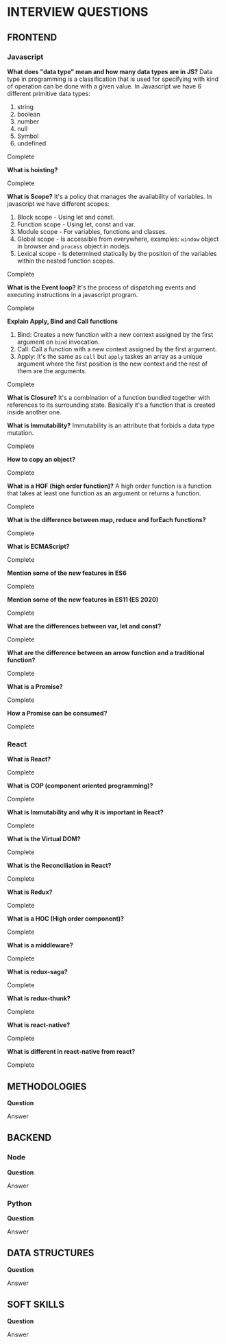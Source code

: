 # INTERVIEW QUESTIONS

## FRONTEND

### Javascript

**What does "data type" mean and how many data types are in JS?**
Data type in programming is a classification that is used for specifying with kind of operation can be done with a given value.
In Javascript we have 6 different primitive data types:
1. string
2. boolean
3. number
4. null
5. Symbol
6. undefined

Complete

**What is hoisting?**

Complete

**What is Scope?**
It's a policy that manages the availability of variables.
In javascript we have different scopes:
1. Block scope - Using let and const.
2. Function scope - Using let, const and var.
3. Module scope - For variables, functions and classes.
4. Global scope - Is accessible from everywhere, examples: `window` object in browser and `process` object in nodejs.
5. Lexical scope - Is determined statically by the position of the variables within the nested function scopes.


Complete

**What is the Event loop?**
It's the process of dispatching events and executing instructions in a javascript program.


Complete

**Explain Apply, Bind and Call functions**
1. Bind: Creates a new function with a new context assigned by the first argument on `bind` invocation.
2. Call: Call a function with a new context assigned by the first argument.
3. Apply: It's the same as `call` but `apply` taskes an array as a unique argument where the first position is the new context and the rest of them are the arguments.


Complete

**What is Closure?**
It's a combination of a function bundled together with references to its surrounding state.
Basically it's a function that is created inside another one.

**What is Immutability?**
Immutability is an attribute that forbids a data type mutation.

Complete

**How to copy an object?**

Complete

**What is a HOF (high order function)?**
A high order function is a function that takes at least one function as an argument or returns a function.

Complete

**What is the difference between map, reduce and forEach functions?**

Complete

**What is ECMAScript?**

Complete

**Mention some of the new features in ES6**

Complete

**Mention some of the new features in ES11 (ES 2020)**

Complete

**What are the differences between var, let and const?**

Complete

**What are the difference between an arrow function and a traditional function?**

Complete

**What is a Promise?**

Complete

**How a Promise can be consumed?**

Complete


### React

**What is React?**

Complete

**What is COP (component oriented programming)?**

Complete

**What is Immutability and why it is important in React?**

Complete

**What is the Virtual DOM?**

Complete

**What is the Reconciliation in React?**

Complete

**What is Redux?**

Complete

**What is a HOC (High order component)?**

Complete

**What is a middleware?**

Complete

**What is redux-saga?**

Complete

**What is redux-thunk?**

Complete

**What is react-native?**

Complete

**What is different in react-native from react?**

Complete


## METHODOLOGIES

**Question**

Answer


## BACKEND

### Node

**Question**

Answer

### Python

**Question**

Answer


## DATA STRUCTURES

**Question**

Answer


## SOFT SKILLS

**Question**

Answer
